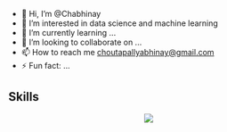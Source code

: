 - 👋 Hi, I’m @Chabhinay
- 👀 I’m interested in data science and machine learning
- 🌱 I’m currently learning ...
- 💞️ I’m looking to collaborate on ...
- 📫 How to reach me choutapallyabhinay@gmail.com
- ⚡ Fun fact: ...

<!---
Chabhinay/Chabhinay is a ✨ special ✨ repository because its `README.md` (this file) appears on your GitHub profile.
You can click the Preview link to take a look at your changes.
--->
## Skills
<p align="center">
  <a href="https://skillicons.dev">
    <img src="https://skillicons.dev/icons?i=py,devto,docker,tensorflow,ai,gcp,java,git,html,css" />
  </a>
</p>

